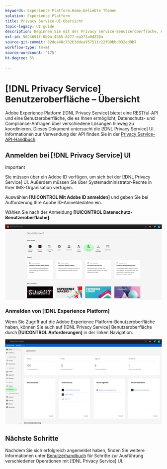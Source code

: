 ```yaml
---
keywords: Experience Platform;Home;beliebte Themen
solution: Experience Platform
title: Privacy Service-UI-Übersicht
topic-legacy: UI guide
description: Beginnen Sie mit der Privacy Service-Benutzeroberfläche, um Datenschutzanforderungen in verschiedenen Experience Cloud-Anwendungen zu koordinieren und zu überwachen.
exl-id: 5624691f-0b9a-4565-8277-ea273a0d239a
source-git-commit: 82dea48c732b3ddea957511c22f90bbd032ed9b7
workflow-type: tm+mt
source-wordcount: '175'
ht-degree: 5%

---
```


# [!DNL Privacy Service] Benutzeroberfläche – Übersicht

Adobe Experience Platform [!DNL Privacy Service] bietet eine RESTful-API und eine Benutzeroberfläche, die es Ihnen ermöglicht, Datenschutz- und Compliance-Anfragen über verschiedene Lösungen hinweg zu koordinieren. Dieses Dokument untersucht die [!DNL Privacy Service] UI. Informationen zur Verwendung der API finden Sie in der [Privacy Service-API-Handbuch](../api/overview.md).

## Anmelden bei [!DNL Privacy Service] UI

>[!IMPORTANT]
>
>Sie müssen über ein Adobe ID verfügen, um sich bei der [!DNL Privacy Service] UI. Außerdem müssen Sie über Systemadministrator-Rechte in Ihrer IMS-Organisation verfügen.

Auswählen **[!UICONTROL Mit Adobe ID anmelden]** und geben Sie bei Aufforderung Ihre Adobe ID-Anmeldedaten ein.

Wählen Sie nach der Anmeldung **[!UICONTROL Datenschutz-Benutzeroberfläche]**.

![](../images/ui-overview/quick-access.png)

### Anmelden von [!DNL Experience Platform]

Wenn Sie Zugriff auf die Adobe Experience Platform-Benutzeroberfläche haben, können Sie auch auf [!DNL Privacy Service] Benutzeroberfläche durch **[!UICONTROL Anforderungen]** in der linken Navigation.

![](../images/ui-overview/platform.png)

## Nächste Schritte

Nachdem Sie sich erfolgreich angemeldet haben, finden Sie weitere Informationen unter [Benutzerhandbuch](user-guide.md) für Schritte zur Ausführung verschiedener Operationen mit [!DNL Privacy Service] UI.
